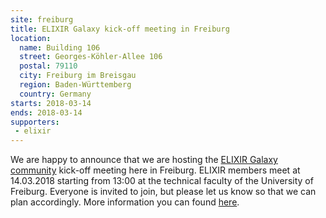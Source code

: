 ```yaml
---
site: freiburg
title: ELIXIR Galaxy kick-off meeting in Freiburg
location:
  name: Building 106
  street: Georges-Köhler-Allee 106
  postal: 79110
  city: Freiburg im Breisgau
  region: Baden-Württemberg
  country: Germany
starts: 2018-03-14
ends: 2018-03-14
supporters:
 - elixir
---
```


We are happy to announce that we are hosting the [ELIXIR Galaxy community](https://www.elixir-europe.org/about/groups/galaxy-wg) kick-off meeting here in Freiburg. ELIXIR members meet at 14.03.2018 starting from 13:00 at the technical faculty of the University of Freiburg. Everyone is invited to join, but please let us know so that we can plan accordingly. More information you can found [here](https://bit.ly/2F03Pzb).
